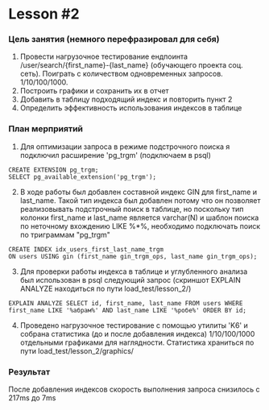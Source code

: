 # Lesson #2

### Цель занятия (немного перефразировал для себя)
1) Провести нагрузочное тестирование ендпоинта /user/search/{first_name}-{last_name} (обучающего проекта соц. сеть).
Поиграть с количеством одновременных запросов. 1/10/100/1000.
2) Построить графики и сохранить их в отчет
3) Добавить в таблицу подходящий индекс и повторить пункт 2
4) Определить эффективность использования индексов в таблице

### План мерприятий

1) Для оптимизации запроса в режиме подстрочного поиска я подключил расширение 'pg_trgm' (подключаем в psql)
```
CREATE EXTENSION pg_trgm;
SELECT pg_available_extension('pg_trgm');
```
2) В ходе работы был добавлен составной индекс GIN для first_name и last_name.
Такой тип индекса был добавлен потому что он позволяет реализовывать подстрочный поиск в таблице, но поскольку тип колонки first_name и last_name является varchar(N) и шаблон поиска по неточному вхождению LIKE %*%, необходимо подключать поиск по триграммам "pg_trgm"
```
CREATE INDEX idx_users_first_last_name_trgm
ON users USING gin (first_name gin_trgm_ops, last_name gin_trgm_ops);
```
3) Для проверки работы индекса в таблице и углубленного анализа был использован в psql следующий запрос (скриншот EXPLAIN ANALYZE находиться по пути load_test/lesson_2/)
```
EXPLAIN ANALYZE SELECT id, first_name, last_name FROM users WHERE first_name LIKE '%абрам%' AND last_name LIKE '%робе%' ORDER BY id;
```

4) Проведено нагрузочное тестирование с помощью утилиты  'K6' и собрана статистика (до и после добавления индекса) 1/10/100/1000 отдельными графиками для наглядности. Статистика храниться по пути load_test/lesson_2/graphics/

### Результат

После добавления индексов скорость выполнения запроса снизилось с 217ms до 7ms
